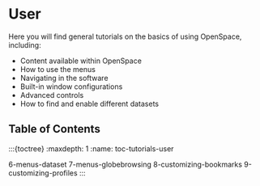 # User
Here you will find general tutorials on the basics of using OpenSpace, including:
  - Content available within OpenSpace
  - How to use the menus
  - Navigating in the software
  - Built-in window configurations
  - Advanced controls
  - How to find and enable different datasets

## Table of Contents
:::{toctree}
:maxdepth: 1
:name: toc-tutorials-user

6-menus-dataset
7-menus-globebrowsing
8-customizing-bookmarks
9-customizing-profiles
:::
